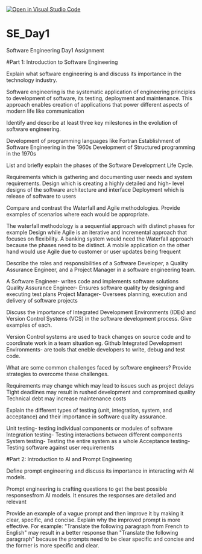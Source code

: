 [![Open in Visual Studio Code](https://classroom.github.com/assets/open-in-vscode-2e0aaae1b6195c2367325f4f02e2d04e9abb55f0b24a779b69b11b9e10269abc.svg)](https://classroom.github.com/online_ide?assignment_repo_id=18325513&assignment_repo_type=AssignmentRepo)
# SE_Day1
Software Engineering Day1 Assignment

#Part 1: Introduction to Software Engineering

Explain what software engineering is and discuss its importance in the technology industry.

Software  engineering is the systematic application of engineering principles to development of software, its testing, deployment and maintenance. This approach enables creation of applications that power different aspects of modern life like communication


Identify and describe at least three key milestones in the evolution of software engineering.

Development of programming languages like Fortran
Establishment of Software Engineering in the 1960s
Development of Structured programming in the 1970s



List and briefly explain the phases of the Software Development Life Cycle.

Requirements which is gathering and documenting user needs and system requirements.
Design which is creating a highly detailed and high- level designs of the software architecture and interface
Deployment which is release of software to users


Compare and contrast the Waterfall and Agile methodologies. Provide examples of scenarios where each would be appropriate.

The waterfall methodology is a sequential approach with distinct phases for example Design while Agile is an iterative and Incremental approach that focuses on flexibility. 
A banking system would need the Waterfall approach because the phases need to be distinct.
A mobile application on the other hand would use Agile due to customer or user updates being frequent


Describe the roles and responsibilities of a Software Developer, a Quality Assurance Engineer, and a Project Manager in a software engineering team.

A Software Engineer- writes code and implements software solutions
Quality Assurance Engineer- Ensures software quality by designing and executing test  plans
Project Manager- Oversees planning, execution and delivery of software projects

Discuss the importance of Integrated Development Environments (IDEs) and Version Control Systems (VCS) in the software development process. Give examples of each.

Version Control systems  are used to track changes on source code and to coordinate work in a team situation eg. Github
Integrated Development Environments- are tools that eneble developers to write, debug and test code.


What are some common challenges faced by software engineers? Provide strategies to overcome these challenges.

Requirements may change which may lead to issues such as project delays
Tight deadlines may result in rushed development and compromised quality
Technical debt may increase maintenance costs


Explain the different types of testing (unit, integration, system, and acceptance) and their importance in software quality assurance.

Unit testing- testing individual components or modules of software
Integration testing- Testing interactions between different components
System testing- Testing the entire system as a whole
Acceptance testing- Testing software against user requirements


#Part 2: Introduction to AI and Prompt Engineering


Define prompt engineering and discuss its importance in interacting with AI models.

Prompt engineering is crafting questions to get  the best possible responsesfrom AI models. It ensures the responses are detailed and relevant


Provide an example of a vague prompt and then improve it by making it clear, specific, and concise. Explain why the improved prompt is more effective.
For example: 
"Translate the following paragraph from French to English" may result in a better response than "Translate the following paragraph" because the prompts need to be clear specific and concise and the former is more specific and clear. 
